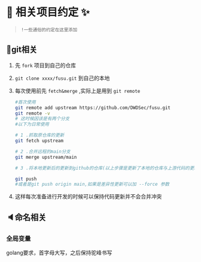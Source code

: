 # 👀 相关项目约定 ✨
> `!一些通俗的约定在这里添加`

## 📔git相关

1. 先 `fork` 项目到自己的仓库

2. `git clone xxxx/fusu.git` 到自己的本地

3. 每次使用前先 `fetch&merge` ,实际上是用到 `git remote`

    ```bash
    #首次使用
    git remote add upstream https://github.com/DWDSec/fusu.git
    git remote -v
    # 这时候因该是有两个分支
    #以下为日常使用

    # 1 .抓取原仓库的更新
    git fetch upstream
    
    # 2 .合并远程的main分支
    git merge upstream/main

    # 3 .将本地更新后的更新到github的仓库(以上步骤是更新了本地的仓库与上游代码的更新，而我们自己的仓库的代码还未合并，简化每次更新要上github点击更新这个操作)

    git push 
    #或者是git push origin main,如果是差异性更新可以加 --force 参数

4. 这样每次准备进行开发的时候可以保持代码更新并不会合并冲突
 

## 🔈命名相关

### 全局变量
golang要求，首字母大写，之后保持驼峰书写

